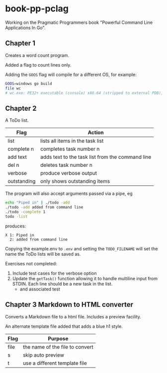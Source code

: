 # book-pp-pclag

Working on the Pragmatic Programmers book "Powerful Command Line Applications In Go".

## Chapter 1

Creates a word count program.

Added a flag to count lines only.

Adding the `GOOS` flag will compile for a different OS, for example:

```bash
GOOS=windows go build
file wc
# wc.exe: PE32+ executable (console) x86-64 (stripped to external PDB), for MS Windows
```

## Chapter 2

A ToDo list.

Flag       | Action
-----------|--------
list       | lists all items in the task list
complete n | completes task number n
add text   | adds text to the task list from the command line
del n      | deletes task number n
verbose    | produce verbose output
outstanding| only shows outstanding items

The program will also accept arguments passed via a pipe, eg

```bash
echo "Piped in" | ./todo -add
./todo -add added from command line
./todo -complete 1
todo -list
```

produces:

```text
X 1: Piped in
  2: added from command line
```

Copying the example.env to `.env` and setting the `TODO_FILENAME` will set the name the ToDo lists
will be saved as.

Exercises not completed:

1. Include test cases for the verbose option
1. Update the `getTask()` function allowing it to handle multiline input from STDIN. Each line should be a new task in the list.
   - and associated test

## Chapter 3 Markdown to HTML converter

Converts a Markdown file to a html file. Includes a preview facility.

An alternate template file added that adds a blue h1 style.

Flag | Purpose
-----|---------
file | the name of the file to convert
s    | skip auto preview
t    | use a different template file
